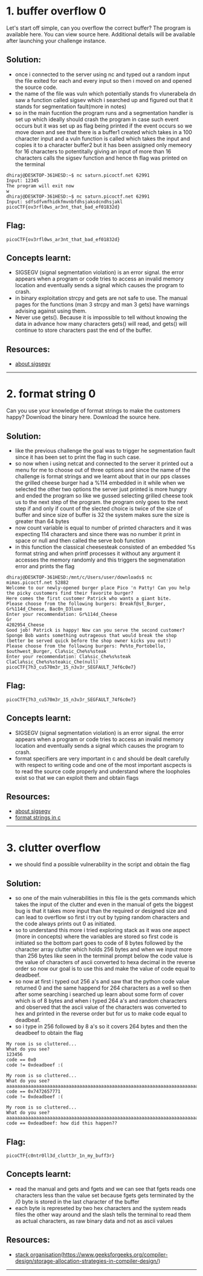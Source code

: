 # 1. buffer overflow 0
Let's start off simple, can you overflow the correct buffer? The program is available here. You can view source here.
Additional details will be available after launching your challenge instance.

## Solution:
- once i connected to the server using nc and typed out a random input the file exited for each and every input so then i moved on and opened the source code. 
- the name of the file was vuln which potentially stands fro vlunerabela dn saw a function called sigsev which i searched up and figured out that it stands for segmentation fault(more in notes)
- so in the main fucntion the program runs and a segmentation handler is set up which ideally should crash the program in case such event occurs but it was set up as flag being printed if the event occurs so we move down and see that there is a buffer1 created which takes in a 100 character input and a vuln function is called which takes the input and copies it to a character buffer2 but it has been assigned only memeory for 16 characters to potentitally giving an input of more than 16 characters calls the sigsev function and hence th flag was printed on the terminal

```
dhiraj@DESKTOP-361HESD:~$ nc saturn.picoctf.net 62991
Input: 12345
The program will exit now
w
dhiraj@DESKTOP-361HESD:~$ nc saturn.picoctf.net 62991
Input: sdfsdfvmfhidkfmvnbfdhsjaksdcndhsjakl
picoCTF{ov3rfl0ws_ar3nt_that_bad_ef01832d}
```

## Flag:
```
picoCTF{ov3rfl0ws_ar3nt_that_bad_ef01832d}
```
## Concepts learnt:
- SIGSEGV (signal segmentation violation) is an error signal. the error appears when a program or code tries to access an invalid memory location and eventually sends a signal which causes the program to crash.
- in binary exploitation strcpy and gets are not safe to use. The manual pages for the functions (man 3 strcpy and man 3 gets) have warnings advising against using them.
- Never use gets(). Because it is impossible to tell without knowing the data in advance how many characters gets() will read, and gets() will continue to store characters past the end of the buffer.
## Resources:
- [about sigsegv](https://phoenixnap.com/kb/sigsegv)

***


# 2. format string 0
Can you use your knowledge of format strings to make the customers happy?
Download the binary here.
Download the source here.

## Solution:
- like the previous challenge the goal was to trigger he segmentation fault since it has been set to print the flag in such case.
- so now when i using netcat and connected to the server it printed out a menu for me to choose out of three options and since the name of the challenge is format strings and we learnt about that in our pps classes the grilled cheese burger had a %114 embedded in it while when we selected the other two options the server just printed is more hungry and ended the program so like we gussed selecting grilled cheese took us to the next step of the program. the program only goes to the next step if and only if count of the slected choice is twice of the size of buffer and since size of buffer is 32 the system makes sure the size is greater than 64 bytes
- now count variable is equal to number of printed characters and it was expecting 114 characters and since there was no number it print in space or null and then called the serve bob function
- in this function the classical cheesesteak consisted of an embedded %s format string and when printf processes it without any argument it accesses the memory randomly and this triggers the segmenatation error and prints the flag

```
dhiraj@DESKTOP-361HESD:/mnt/c/Users/user/downloads$ nc mimas.picoctf.net 52882
Welcome to our newly-opened burger place Pico 'n Patty! Can you help the picky customers find their favorite burger?
Here comes the first customer Patrick who wants a giant bite.
Please choose from the following burgers: Breakf@st_Burger, Gr%114d_Cheese, Bac0n_D3luxe
Enter your recommendation: Gr%114d_Cheese
Gr                                                                                                           4202954_Cheese
Good job! Patrick is happy! Now can you serve the second customer?
Sponge Bob wants something outrageous that would break the shop (better be served quick before the shop owner kicks you out!)
Please choose from the following burgers: Pe%to_Portobello, $outhwest_Burger, Cla%sic_Che%s%steak
Enter your recommendation: Cla%sic_Che%s%steak
ClaCla%sic_Che%s%steakic_Che(null)
picoCTF{7h3_cu570m3r_15_n3v3r_SEGFAULT_74f6c0e7}
```

## Flag:
```
picoCTF{7h3_cu570m3r_15_n3v3r_SEGFAULT_74f6c0e7}
```
## Concepts learnt:
- SIGSEGV (signal segmentation violation) is an error signal. the error appears when a program or code tries to access an invalid memory location and eventually sends a signal which causes the program to crash.
- format specifiers are very important in c and should be dealt carefully with respect to writing code and one of the most important ascpects is to read the source code properly and understand where the loopholes exist so that we can exploit them and obtain flags

## Resources:
- [about sigsegv](https://phoenixnap.com/kb/sigsegv)
- [format strings in c](https://www.w3schools.com/c/c_variables_format.php)

***


# 3. clutter overflow
- we should find a possible vulnerability in the script and obtain the flag

## Solution:
- so one of the main vulnerabilities in this file is the gets commands which takes the input of the clutter and even in the manual of gets the biggest bug is that it takes more input than the required or designed size and can lead to overflow so first i try out by typing random characters and the code always prints out 0 as initiated.
- so to understand this more i tried exploring stack as it was one aspect (more in concepts) where the variables are stored so first code is initiated so the bottom part goes to code of 8 bytes followed by the character array clutter which holds 256 bytes and when we input more than 256 bytes like seen in the terminal prompt below the code value is the value of characters of ascii converted to hexa decimal in the reverse order so now our goal is to use this and make the value of code equal to deadbeef.
- so now at first i typed out 256 a's and saw that the python code value returned 0 and the same happend for 264 characters as a well so then after some searching i searched up learn about some form of cover which is of 8 bytes and when i typed 264 a's and random characters and observed that the ascii value of the characters was converted to hex and printed in the reverse order but for us to make code equal to deadbeaf.
- so i type in 256 followed by 8 a's so it covers 264 bytes and then the deadbeef to obtain the flag

```
My room is so cluttered...
What do you see?
123456
code == 0x0
code != 0xdeadbeef :(

My room is so cluttered...
What do you see?
aaaaaaaaaaaaaaaaaaaaaaaaaaaaaaaaaaaaaaaaaaaaaaaaaaaaaaaaaaaaaaaaaaaaaaaaaaaaaaaaaaaaaaaaaaaaaaaaaaaaaaaaaaaaaaaaaaaaaaaaaaaaaaaaaaaaaaaaaaaaaaaaaaaaaaaaaaaaaaaaaaaaaaaaaaaaaaaaaaaaaaaaaaaaaaaaaaaaaaaaaaaaaaaaaaaaaaaaaaaaaaaaaaaaaaaaaaaaaaaaaaaaaaaaaaaaaaaaaaaaaaaaqwert
code == 0x7472657771
code != 0xdeadbeef :(

My room is so cluttered...
What do you see?
aaaaaaaaaaaaaaaaaaaaaaaaaaaaaaaaaaaaaaaaaaaaaaaaaaaaaaaaaaaaaaaaaaaaaaaaaaaaaaaaaaaaaaaaaaaaaaaaaaaaaaaaaaaaaaaaaaaaaaaaaaaaaaaaaaaaaaaaaaaaaaaaaaaaaaaaaaaaaaaaaaaaaaaaaaaaaaaaaaaaaaaaaaaaaaaaaaaaaaaaaaaaaaaaaaaaaaaaaaaaaaaaaaaaaaaaaaaaaaaaaaaaaaaaaaaaaaaaaaaaaaaaaaaaaaaaaaaaaaaaaaaaaaaaaaaaaaaaaaaaaaaaaaaaaaaaaaaaaaaaaaaaaaaaaaaaaaaaaaaaaaaaaaaaaaaaaaaaaaa\xef\xbe\xad\xde
code == 0xdeadbeef: how did this happen??

```

## Flag:
```
picoCTF{c0ntr0ll3d_clutt3r_1n_my_buff3r}
```
## Concepts learnt:
- read the manual and gets and fgets and we can see that fgets reads one characters less than the value set because fgets gets terminated by the /0 byte is stored in the last character of the buffer
- each byte is represeted by two hex characters and the system reads files the other way around and the slash tells the terminal to read them as actual characters, as raw binary data and not as ascii values

## Resources:
- [stack organisation](https://www.geeksforgeeks.org/computer-organization-architecture/memory-stack-organization-in-computer-architecture/)(https://www.geeksforgeeks.org/compiler-design/storage-allocation-strategies-in-compiler-design/)

***
